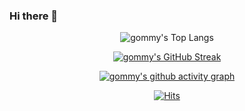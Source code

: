### Hi there 👋
<div align=center>

<!--[![codetree](https://banner.codetree.ai/v1/banner/dlgmlfo04)](https://www.codetree.ai/profiles/dlgmlfo04)-->


![gommy's Top Langs](https://github-readme-stats.vercel.app/api/top-langs/?username=gommy15&layout=compact)

[![gommy's GitHub Streak](https://streak-stats.demolab.com/?user=gommy15&theme=vue)](https://git.io/streak-stats)

[![gommy's github activity graph](https://github-readme-activity-graph.vercel.app/graph?username=gommy15&theme=vue)](https://github.com/ashutosh00710/github-readme-activity-graph)
	
[![Hits](https://hits.seeyoufarm.com/api/count/incr/badge.svg?url=https%3A%2F%2Fgithub.com%2Fgommy15%2Fhit-counter&count_bg=%2342B883&title_bg=%2335495E&icon=&icon_color=%23E7E7E7&title=hits&edge_flat=false)](https://hits.seeyoufarm.com)
	
</div>

<!--
**gommy15/gommy15** is a ✨ _special_ ✨ repository because its `README.md` (this file) appears on your GitHub profile.

Here are some ideas to get you started:

- 🔭 I’m currently working on ...
- 🌱 I’m currently learning ...
- 👯 I’m looking to collaborate on ...
- 🤔 I’m looking for help with ...
- 💬 Ask me about ...
- 📫 How to reach me: ...
- 😄 Pronouns: ...
- ⚡ Fun fact: ...
-->

